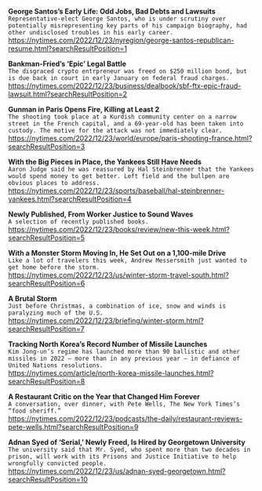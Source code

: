 **George Santos’s Early Life: Odd Jobs, Bad Debts and Lawsuits**\
`Representative-elect George Santos, who is under scrutiny over potentially misrepresenting key parts of his campaign biography, had other undisclosed troubles in his early career.`\
https://nytimes.com/2022/12/23/nyregion/george-santos-republican-resume.html?searchResultPosition=1

**Bankman-Fried’s ‘Epic’ Legal Battle**\
`The disgraced crypto entrpreneur was freed on $250 million bond, but is due back in court in early January on federal fraud charges.`\
https://nytimes.com/2022/12/23/business/dealbook/sbf-ftx-epic-fraud-lawsuit.html?searchResultPosition=2

**Gunman in Paris Opens Fire, Killing at Least 2**\
`The shooting took place at a Kurdish community center on a narrow street in the French capital, and a 69-year-old has been taken into custody. The motive for the attack was not immediately clear.`\
https://nytimes.com/2022/12/23/world/europe/paris-shooting-france.html?searchResultPosition=3

**With the Big Pieces in Place, the Yankees Still Have Needs**\
`Aaron Judge said he was reassured by Hal Steinbrenner that the Yankees would spend money to get better. Left field and the bullpen are obvious places to address.`\
https://nytimes.com/2022/12/23/sports/baseball/hal-steinbrenner-yankees.html?searchResultPosition=4

**Newly Published, From Worker Justice to Sound Waves**\
`A selection of recently published books.`\
https://nytimes.com/2022/12/23/books/review/new-this-week.html?searchResultPosition=5

**With a Monster Storm Moving In, He Set Out on a 1,100-mile Drive**\
`Like a lot of travelers this week, Andrew Messersmith just wanted to get home before the storm.`\
https://nytimes.com/2022/12/23/us/winter-storm-travel-south.html?searchResultPosition=6

**A Brutal Storm**\
`Just before Christmas, a combination of ice, snow and winds is paralyzing much of the U.S.`\
https://nytimes.com/2022/12/23/briefing/winter-storm.html?searchResultPosition=7

**Tracking North Korea’s Record Number of Missile Launches**\
`Kim Jong-un’s regime has launched more than 90 ballistic and other missiles in 2022 — more than in any previous year — in defiance of United Nations resolutions.`\
https://nytimes.com/article/north-korea-missile-launches.html?searchResultPosition=8

**A Restaurant Critic on the Year that Changed Him Forever**\
`A conversation, over dinner, with Pete Wells, The New York Times’s “food sheriff.”`\
https://nytimes.com/2022/12/23/podcasts/the-daily/restaurant-reviews-pete-wells.html?searchResultPosition=9

**Adnan Syed of ‘Serial,’ Newly Freed, Is Hired by Georgetown University**\
`The university said that Mr. Syed, who spent more than two decades in prison, will work with its Prisons and Justice Initiative to help wrongfully convicted people.`\
https://nytimes.com/2022/12/23/us/adnan-syed-georgetown.html?searchResultPosition=10

